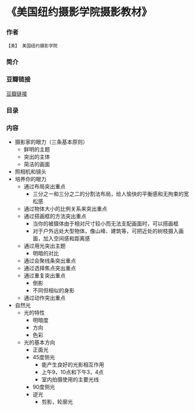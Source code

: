 《美国纽约摄影学院摄影教材》
=============================

### 作者
    【美】 美国纽约摄影学院 

### 简介

### 豆瓣链接
  [豆瓣链接](http://book.douban.com/subject/1007928/)

### 目录


### 内容
* 摄影家的眼力（三条基本原则）
  - 鲜明的主题
  - 突出的主体
  - 简洁的画面
* 照相机和镜头
* 培养你的眼力
  - 通过布局突出重点
    - 三分之一和三分之二的分割法布局，给人愉快的平衡感和无拘束的宽松感
  - 通过物体大小的比例关系来突出重点
  - 通过搭画框的方法突出重点
    - 当你的被摄体由于相对尺寸较小而无法支配画面时，可以搭画框
    - 对于户外远处大型物体，像山峰、建筑等，可把近处的树枝摄入画面，加入空间感和距离感
  - 通过用光突出主题
    - 明暗的对比
  - 通过会聚线条突出重点
  - 通过选择焦点突出重点
  - 通过重复突出重点
    - 倒影
    - 不同但相似的身影
  - 通过动作突出重点
* 自然光
  - 光的特性
    - 明暗度
    - 方向
    - 色彩
  - 光的基本方向
    - 正面光
    - 45度侧光
      - 能产生良好的光影相互作用
      - 上午9，10点和下午3，4点
      - 室内拍摄使用的主要光线
    - 90度侧光
    - 逆光
      - 剪影，轮廓光

    
